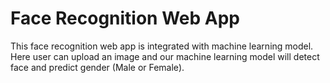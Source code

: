 # Face Recognition Web App

This face recognition web app is integrated with machine learning model. Here user can upload an image and our machine learning model will detect face and predict gender (Male or Female).


